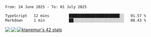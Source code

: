 <!--START_SECTION:waka-->

```txt
From: 24 June 2025 - To: 01 July 2025

TypeScript   12 mins         ███████████████████████░░   91.57 %
Markdown     1 min           ██░░░░░░░░░░░░░░░░░░░░░░░   08.43 %
```

<!--END_SECTION:waka-->
<a href="https://github.com/anuraghazra/github-readme-stats">
  <img align="left" src="https://github-readme-stats.vercel.app/api?username=Tanesan&count_private=true&show_icons=true" />
<img align="left" src="https://github-readme-stats.vercel.app/api/top-langs/?username=Tanesan" />
</a>

[![ktanemur's 42 stats](https://badge42.vercel.app/api/v2/cl1wslf6s002109l771rng2w8/stats?cursusId=21&coalitionId=62)](https://github.com/JaeSeoKim/badge42)
